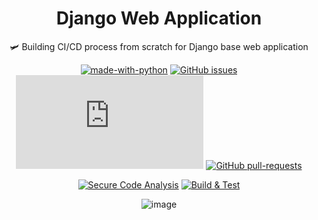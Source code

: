 <div align="center"> 

# Django Web Application

🛩 Building CI/CD process from scratch for Django base web application 
  
[![made-with-python](https://img.shields.io/badge/Made%20with-Python-1f425f.svg)](https://www.python.org/)
[![GitHub issues](https://badgen.net/github/issues/Naereen/Strapdown.js/)](https://github.com/kh-elbrus/ci-cd-django-web-app/issues)
[![GitHub branches](https://badgen.net/github/branches/Naereen/Strapdown.js)](https://github.com/kh-elbrus/ci-cd-django-web-app/branches/all)
[![GitHub pull-requests](https://img.shields.io/github/issues-pr/Naereen/StrapDown.js.svg)](https://github.com/kh-elbrus/ci-cd-django-web-app/pulls)

[![Secure Code Analysis](https://github.com/kh-elbrus/ci-cd-django-web-app/actions/workflows/codeql.yml/badge.svg)](https://github.com/kh-elbrus/ci-cd-django-web-app/actions/workflows/codeql.yml)
[![Build & Test](https://github.com/kh-elbrus/ci-cd-django-web-app/actions/workflows/build-and-push-docker-images.yml/badge.svg)](https://github.com/kh-elbrus/ci-cd-django-web-app/actions/workflows/build-and-push-docker-images.yml)
  
![image](https://user-images.githubusercontent.com/32587640/171790519-802d27cb-2c63-4f73-89fd-34d71edcda9e.png)

</div>
